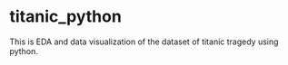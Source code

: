 # titanic_python
This is EDA and data visualization of the dataset of titanic tragedy using python.
